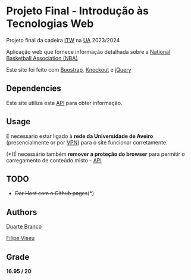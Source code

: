 # Projeto Final - Introdução às Tecnologias Web

Projeto final da cadeira [ITW](https://www.ua.pt/pt/uc/12289) na [UA](https://www.ua.pt) 2023/2024

Aplicação web que fornece informação detalhada sobre a [National Basketball Association (NBA)](https://www.nba.com)

Este site foi feito com [Boostrap](https://github.com/twbs/bootstrap), [Knockout](https://github.com/knockout/knockout) e [jQuery](https://github.com/jquery/jquery)

## Dependencies

Este site utiliza esta [API](https://192.168.160.58/NBA/Help) para obter informação.

## Usage

É necessario estar ligado à **rede da Universidade de Aveiro** (presencialmente or por [VPN](https://www.ua.pt/pt/stic/teletrabalho_vpn)) para o site funcionar corretamente.

(*)É necessário  também **remover a proteção do browser** para permitir o carregamento de conteúdo misto - [API](https://192.168.160.58/NBA/Help)

## TODO

- ~~Dar Host com o Github pages~~(*)

## Authors

[Duarte Branco](https://github.com/duartebranco)

[Filipe Viseu](https://github.com/FilipeNV1)

## Grade

**16.95 / 20**
